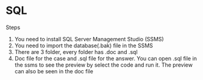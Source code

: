 # SQL
Steps
1. You need to install SQL Server Management Studio (SSMS)
2. You need to import the database(.bak) file in the SSMS
3. There are 3 folder, every folder has .doc and .sql
4. Doc file for the case and .sql file for the answer. You can open .sql file in the ssms to see the preview by select the code and run it. The preview can also be seen in the doc file
